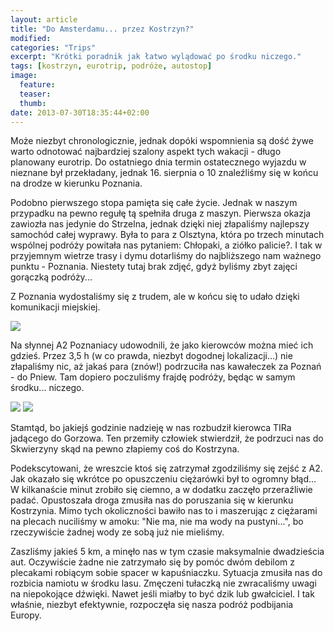 ```yaml
---
layout: article
title: "Do Amsterdamu... przez Kostrzyn?"
modified:
categories: "Trips"
excerpt: "Krótki poradnik jak łatwo wylądować po środku niczego."
tags: [kostrzyn, eurotrip, podróże, autostop]
image:
  feature:
  teaser:
  thumb:
date: 2013-07-30T18:35:44+02:00
---
```


Może niezbyt chronologicznie, jednak dopóki wspomnienia są dość żywe warto odnotować najbardziej szalony aspekt tych wakacji - długo planowany eurotrip. Do ostatniego dnia termin ostatecznego wyjazdu w nieznane był przekładany, jednak 16. sierpnia o 10 znaleźliśmy się w końcu na drodze w kierunku Poznania.

Podobno pierwszego stopa pamięta się całe życie. Jednak w naszym przypadku na pewno regułę tą spełniła druga z maszyn. Pierwsza okazja zawiozła nas jedynie do Strzelna, jednak dzięki niej złapaliśmy najlepszy samochód całej wyprawy. Była to para z Olsztyna, która po trzech minutach wspólnej podróży powitała nas pytaniem: Chłopaki, a ziółko palicie?. I tak w przyjemnym wietrze trasy i dymu dotarliśmy do najbliższego nam ważnego punktu - Poznania. Niestety tutaj brak zdjęć, gdyż byliśmy zbyt zajęci gorączką podróży...

Z Poznania wydostaliśmy się z trudem, ale w końcu się to udało dzięki komunikacji miejskiej.

<img src="http://nikodamn.github.io/images/eurotrip/1/1.jpg">

Na słynnej A2 Poznaniacy udowodnili, że jako kierowców można mieć ich gdzieś. Przez 3,5 h (w co prawda, niezbyt dogodnej lokalizacji...) nie złapaliśmy nic, aż jakaś para (znów!) podrzuciła nas kawałeczek za Poznań - do Pniew. Tam dopiero poczuliśmy frajdę podróży, będąc w samym środku... niczego.

<img src="http://nikodamn.github.io/images/eurotrip/1/2.jpg">

<img src="http://nikodamn.github.io/images/eurotrip/1/3.jpg">

Stamtąd, bo jakiejś godzinie nadzieję w nas rozbudził kierowca TIRa jadącego do Gorzowa. Ten przemiły człowiek stwierdził, że podrzuci nas do Skwierzyny skąd na pewno złapiemy coś do Kostrzyna.


Podekscytowani, że wreszcie ktoś się zatrzymał zgodziliśmy się zejść z A2. Jak okazało się wkrótce po opuszczeniu ciężarówki był to ogromny błąd... W kilkanaście minut zrobiło się ciemno, a w dodatku zaczęło przeraźliwie padać. Opustoszała droga zmusiła nas do poruszania się w kierunku Kostrzynia. Mimo tych okoliczności bawiło nas to i maszerując z ciężarami na plecach nuciliśmy w amoku: "Nie ma, nie ma wody na pustyni...", bo rzeczywiście żadnej wody ze sobą już nie mieliśmy.


Zaszliśmy jakieś 5 km, a minęło nas w tym czasie maksymalnie dwadzieścia aut. Oczywiście żadne nie zatrzymało się by pomóc dwóm debilom z plecakami robiącym sobie spacer w kapuśniaczku. Sytuacja zmusiła nas do rozbicia namiotu w środku lasu. Zmęczeni tułaczką nie zwracaliśmy uwagi na niepokojące dźwięki. Nawet jeśli miałby to być dzik lub gwałciciel. I tak właśnie, niezbyt efektywnie, rozpoczęła się nasza podróż podbijania Europy.